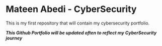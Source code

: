 # Mateen Abedi - CyberSecurity
This is my first repository that will contain my cybersecurity portfolio.

***This Github Portfolio will be updated often to reflect my CyberSecurity journey***
